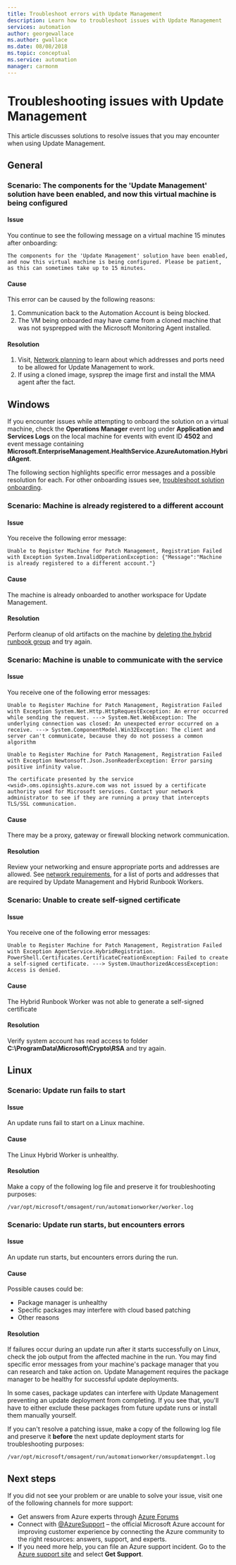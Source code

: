 ```yaml
---
title: Troubleshoot errors with Update Management
description: Learn how to troubleshoot issues with Update Management
services: automation
author: georgewallace
ms.author: gwallace
ms.date: 08/08/2018
ms.topic: conceptual
ms.service: automation
manager: carmonm
---
```

# Troubleshooting issues with Update Management

This article discusses solutions to resolve issues that you may encounter when using Update Management.

## General

### <a name="components-enabled-not-working"></a>Scenario: The components for the 'Update Management' solution have been enabled, and now this virtual machine is being configured

#### Issue

You continue to see the following message on a virtual machine 15 minutes after onboarding:

```
The components for the 'Update Management' solution have been enabled, and now this virtual machine is being configured. Please be patient, as this can sometimes take up to 15 minutes.
```

#### Cause

This error can be caused by the following reasons:

1. Communication back to the Automation Account is being blocked.
2. The VM being onboarded may have came from a cloned machine that was not sysprepped with the Microsoft Monitoring Agent installed.

#### Resolution

1. Visit, [Network planning](../automation-hybrid-runbook-worker.md#network-planning) to learn about which addresses and ports need to be allowed for Update Management to work.
2. If using a cloned image, sysprep the image first and install the MMA agent after the fact.

## Windows

If you encounter issues while attempting to onboard the solution on a virtual machine, check the **Operations Manager** event log under **Application and Services Logs** on the local machine for events with event ID **4502** and event message containing **Microsoft.EnterpriseManagement.HealthService.AzureAutomation.HybridAgent**.

The following section highlights specific error messages and a possible resolution for each. For other onboarding issues see, [troubleshoot solution onboarding](onboarding.md).

### <a name="machine-already-registered"></a>Scenario: Machine is already registered to a different account

#### Issue

You receive the following error message:

```
Unable to Register Machine for Patch Management, Registration Failed with Exception System.InvalidOperationException: {"Message":"Machine is already registered to a different account."}
```

#### Cause

The machine is already onboarded to another workspace for Update Management.

#### Resolution

Perform cleanup of old artifacts on the machine by [deleting the hybrid runbook group](../automation-hybrid-runbook-worker.md#remove-a-hybrid-worker-group) and try again.

### <a name="machine-unable-to-communicate"></a>Scenario: Machine is unable to communicate with the service

#### Issue

You receive one of the following error messages:

```
Unable to Register Machine for Patch Management, Registration Failed with Exception System.Net.Http.HttpRequestException: An error occurred while sending the request. ---> System.Net.WebException: The underlying connection was closed: An unexpected error occurred on a receive. ---> System.ComponentModel.Win32Exception: The client and server can't communicate, because they do not possess a common algorithm
```

```
Unable to Register Machine for Patch Management, Registration Failed with Exception Newtonsoft.Json.JsonReaderException: Error parsing positive infinity value.
```

```
The certificate presented by the service <wsid>.oms.opinsights.azure.com was not issued by a certificate authority used for Microsoft services. Contact your network administrator to see if they are running a proxy that intercepts TLS/SSL communication.
```

#### Cause

There may be a proxy, gateway or firewall blocking network communication.

#### Resolution

Review your networking and ensure appropriate ports and addresses are allowed. See [network requirements](../automation-hybrid-runbook-worker.md#network-planning), for a list of ports and addresses that are required by Update Management and Hybrid Runbook Workers.

### <a name="unable-to-create-selfsigned-cert"></a>Scenario: Unable to create self-signed certificate

#### Issue

You receive one of the following error messages:

```
Unable to Register Machine for Patch Management, Registration Failed with Exception AgentService.HybridRegistration. PowerShell.Certificates.CertificateCreationException: Failed to create a self-signed certificate. ---> System.UnauthorizedAccessException: Access is denied.
```

#### Cause

The Hybrid Runbook Worker was not able to generate a self-signed certificate

#### Resolution

Verify system account has read access to folder **C:\ProgramData\Microsoft\Crypto\RSA** and try again.

## Linux

### Scenario: Update run fails to start

#### Issue

An update runs fail to start on a Linux machine.

#### Cause

The Linux Hybrid Worker is unhealthy.

#### Resolution

Make a copy of the following log file and preserve it for troubleshooting purposes:

```
/var/opt/microsoft/omsagent/run/automationworker/worker.log
```

### Scenario: Update run starts, but encounters errors

#### Issue

An update run starts, but encounters errors during the run.

#### Cause

Possible causes could be:

* Package manager is unhealthy
* Specific packages may interfere with cloud based patching
* Other reasons

#### Resolution

If failures occur during an update run after it starts successfully on Linux, check the job output from the affected machine in the run. You may find specific error messages from your machine's package manager that you can research and take action on. Update Management requires the package manager to be healthy for successful update deployments.

In some cases, package updates can interfere with Update Management preventing an update deployment from completing. If you see that, you'll have to either exclude these packages from future update runs or install them manually yourself.

If you can't resolve a patching issue, make a copy of the following log file and preserve it **before** the next update deployment starts for troubleshooting purposes:

```
/var/opt/microsoft/omsagent/run/automationworker/omsupdatemgmt.log
```

## Next steps

If you did not see your problem or are unable to solve your issue, visit one of the following channels for more support:

* Get answers from Azure experts through [Azure Forums](https://azure.microsoft.com/support/forums/)
* Connect with [@AzureSupport](https://twitter.com/azuresupport) – the official Microsoft Azure account for improving customer experience by connecting the Azure community to the right resources: answers, support, and experts.
* If you need more help, you can file an Azure support incident. Go to the [Azure support site](https://azure.microsoft.com/support/options/) and select **Get Support**.